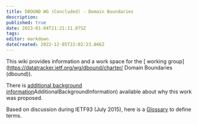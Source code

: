```yaml
---
title: DBOUND WG (Concluded) - Domain Boundaries
description: 
published: true
date: 2023-01-04T21:21:11.875Z
tags: 
editor: markdown
dateCreated: 2022-12-05T22:02:23.866Z
---
```


This wiki provides information and a work space for the [ working group](https://datatracker.ietf.org/wg/dbound/charter/ Domain Boundaries (dbound)).

There is [additional background information](/group/dbound/AdditionalBackgroundInformation)AdditionalBackgroundInformation) available about why this work was proposed.

Based on discussion during IETF93 (July 2015), here is a [Glossary](/group/dbound/glossary) to define terms.